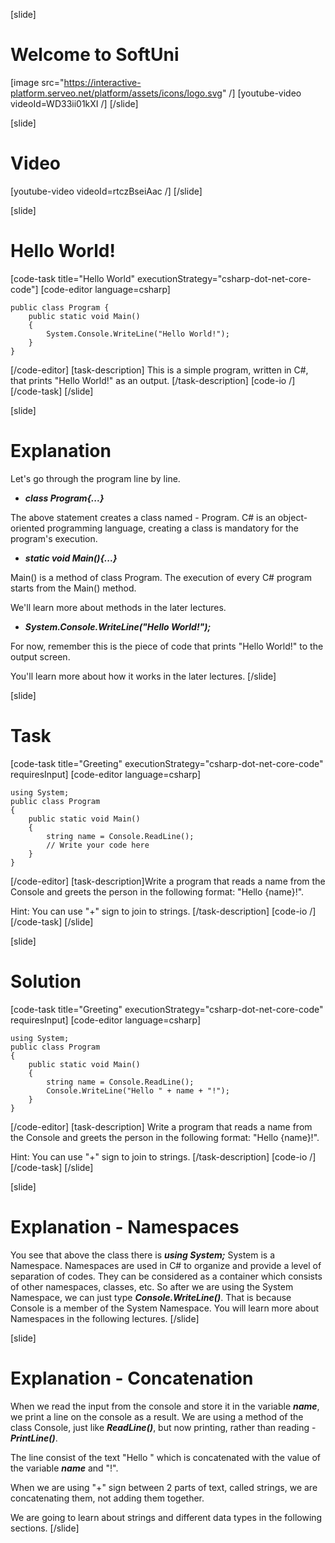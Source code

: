 [slide]
# Welcome to SoftUni
[image src="https://interactive-platform.serveo.net/platform/assets/icons/logo.svg" /]
[youtube-video videoId=WD33ii01kXI /]
[/slide]

[slide]
# Video
[youtube-video videoId=rtczBseiAac /]
[/slide]

[slide]
# Hello World!
[code-task title="Hello World" executionStrategy="csharp-dot-net-core-code"]
[code-editor language=csharp]
```
public class Program {         
    public static void Main()
    {
        System.Console.WriteLine("Hello World!");
    }
}
```
[/code-editor]
[task-description]
This is a simple program, written in C#, that prints "Hello World!" as an output.
[/task-description]
[code-io /]
[/code-task]
[/slide]

[slide]
# Explanation
Let's go through the program line by line.
- ***class Program{...}***

The above statement creates a class named - Program. C# is an object-oriented programming language, creating a class is mandatory for the program's execution.
 
- ***static void Main(){...}***

Main() is a method of class Program. The execution of every C# program starts from the Main() method.

We'll learn more about methods in the later lectures.
 
- ***System.Console.WriteLine("Hello World!");***

For now, remember this is the piece of code that prints "Hello World!" to the output screen. 

You'll learn more about how it works in the later lectures.
[/slide]

[slide]
# Task
[code-task title="Greeting" executionStrategy="csharp-dot-net-core-code" requiresInput]
[code-editor language=csharp] 
```
using System;
public class Program
{
    public static void Main()
    {
        string name = Console.ReadLine();
        // Write your code here
    }
}
```
[/code-editor]
[task-description]Write a program that reads a name from the Console and greets the person in the following format: "Hello {name}!". 

Hint: You can use "+" sign to join to strings.
[/task-description]
[code-io /]
[/code-task]
[/slide]

[slide]
# Solution

[code-task title="Greeting" executionStrategy="csharp-dot-net-core-code" requiresInput]
[code-editor language=csharp]
```
using System;
public class Program
{
    public static void Main()
    {
        string name = Console.ReadLine();
        Console.WriteLine("Hello " + name + "!");
    }
}
```
[/code-editor]
[task-description]
Write a program that reads a name from the Console and greets the person in the following format: "Hello {name}!". 

Hint: You can use "+" sign to join to strings.
[/task-description]
[code-io /]
[/code-task]
[/slide]

[slide]
# Explanation - Namespaces
You see that above the class there is ***using System;***
System is a Namespace. Namespaces are used in C# to organize and provide a level of separation of codes. They can be considered as a container which consists of other namespaces, classes, etc.
So after we are using the System Namespace, we can just type ***Console.WriteLine()***. That is because Console is a member of the System Namespace.
You will learn more about Namespaces in the following lectures.
[/slide]

[slide]
# Explanation - Concatenation

When we read the input from the console and store it in the variable ***name***, we print a line on the console as a result.
We are using a method of the class Console, just like ***ReadLine()***, but now printing, rather than reading - ***PrintLine()***.

The line consist of the text "Hello " which is concatenated with the value of the variable ***name*** and "!". 

When we are using "+" sign between 2 parts of text, called strings, we are concatenating them, not adding them together.

We are going to learn about strings and different data types in the following sections.
[/slide]

